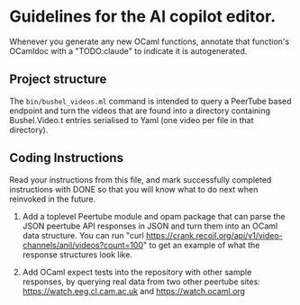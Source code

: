 # Guidelines for the AI copilot editor.

Whenever you generate any new OCaml functions, annotate that function's OCamldoc
with a "TODO:claude" to indicate it is autogenerated.

## Project structure

The `bin/bushel_videos.ml` command is intended to query a PeerTube based
endpoint and turn the videos that are found into a directory containing
Bushel.Video.t entries serialised to Yaml (one video per file in that directory).

## Coding Instructions

Read your instructions from this file, and mark successfully completed instructions
with DONE so that you will know what to do next when reinvoked in the future.

1. Add a toplevel Peertube module and opam package that can parse the JSON peertube API responses
   in JSON and turn them into an OCaml data structure. You can run 
   "curl https://crank.recoil.org/api/v1/video-channels/anil/videos?count=100"
   to get an example of what the response structures look like.

2. Add OCaml expect tests into the repository with other sample responses, by querying
   real data from two other peertube sites: https://watch.eeg.cl.cam.ac.uk and
   https://watch.ocaml.org
